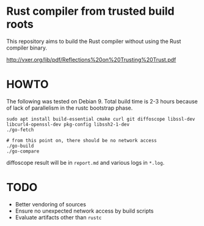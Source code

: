 Rust compiler from trusted build roots
======

This repository aims to build the Rust compiler without using the Rust compiler binary.

http://vxer.org/lib/pdf/Reflections%20on%20Trusting%20Trust.pdf

HOWTO
======

The following was tested on Debian 9.  Total build time is 2-3 hours because of lack
of parallelism in the rustc bootstrap phase.

```
sudo apt install build-essential cmake curl git diffoscope libssl-dev libcurl4-openssl-dev pkg-config libssh2-1-dev
./go-fetch

# from this point on, there should be no network access
./go-build
./go-compare
```

diffoscope result will be in `report.md` and various logs in `*.log`.

TODO
======

- Better vendoring of sources
- Ensure no unexpected network access by build scripts
- Evaluate artifacts other than `rustc`

